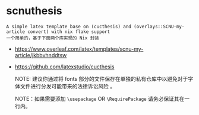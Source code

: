 # scnuthesis
    A simple latex template base on (cucthesis) and (overlays::SCNU-my-article convert) with nix flake support 
    一个简单的，基于下面两个库实现的 Nix 封装

- https://www.overleaf.com/latex/templates/scnu-my-article/jkbbvhnddtsw
- https://github.com/latexstudio/cucthesis

    NOTE: 建议你通过将 fonts 部分的文件保存在单独的私有仓库中以避免对于字体文件进行分发可能带来的法律诉讼风险
。

    NOTE：如果需要添加 `\usepackage` OR `\RequirePackage` 请务必保证其在一行内。

